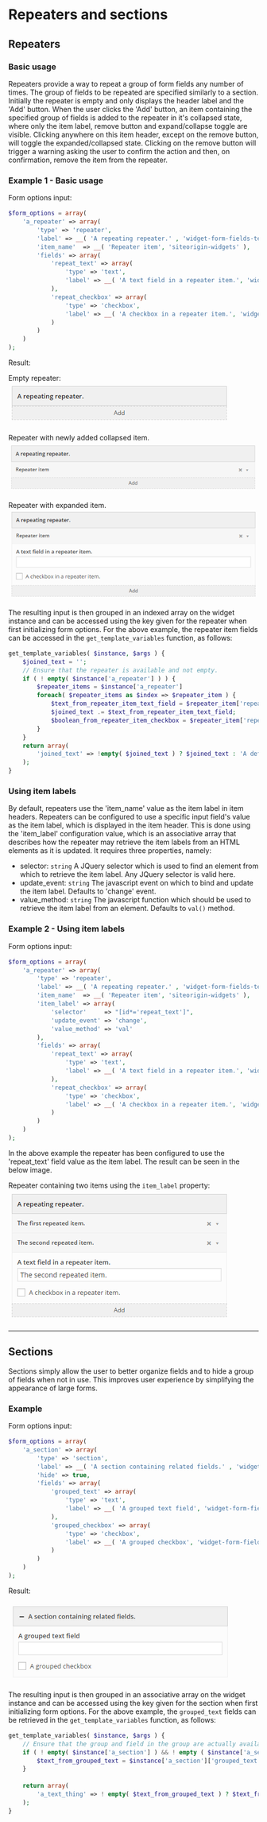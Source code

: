 # Repeaters and sections
## Repeaters
### Basic usage
Repeaters provide a way to repeat a group of form fields any number of times. The group of fields to be repeated are specified similarly to a section. Initially the repeater is empty and only displays the header label and the 'Add' button. When the user clicks the 'Add' button, an item containing the specified group of fields is added to the repeater in it's collapsed state, where only the item label, remove button and expand/collapse toggle are visible. Clicking anywhere on this item header, except on the remove button, will toggle the expanded/collapsed state. Clicking on the remove button will trigger a warning asking the user to confirm the action and then, on confirmation, remove the item from the repeater.
 
### Example 1 - Basic usage
Form options input:
```php
$form_options = array(
	'a_repeater' => array(
		'type' => 'repeater',
		'label' => __( 'A repeating repeater.' , 'widget-form-fields-text-domain' ),
		'item_name'  => __( 'Repeater item', 'siteorigin-widgets' ),
		'fields' => array(
			'repeat_text' => array(
				'type' => 'text',
				'label' => __( 'A text field in a repeater item.', 'widget-form-fields-text-domain' )
			),
			'repeat_checkbox' => array(
				'type' => 'checkbox',
				'label' => __( 'A checkbox in a repeater item.', 'widget-form-fields-text-domain' )
			)
		)
	)
);
```
Result:

Empty repeater:
![Widget Form Repeater 1](../images/form-field-type-repeater-1.png)

Repeater with newly added collapsed item.
![Widget Form Repeater 2](../images/form-field-type-repeater-2.png)

Repeater with expanded item.
![Widget Form Repeater 3](../images/form-field-type-repeater-3.png)

The resulting input is then grouped in an indexed array on the widget instance and can be accessed using the key given for the repeater when first initializing form options. For the above example, the repeater item fields can be accessed in the `get_template_variables` function, as follows:
```php
get_template_variables( $instance, $args ) {
	$joined_text = '';
    // Ensure that the repeater is available and not empty.
    if ( ! empty( $instance['a_repeater'] ) ) {
    	$repeater_items = $instance['a_repeater']
    	foreach( $repeater_items as $index => $repeater_item ) {
    		$text_from_repeater_item_text_field = $repeater_item['repeat_text'];
    		$joined_text .= $text_from_repeater_item_text_field;
    		$boolean_from_repeater_item_checkbox = $repeater_item['repeat_checkbox'];
        }
    }
    return array(
    	'joined_text' => !empty( $joined_text ) ? $joined_text : 'A default string'
    );
}
```

### Using item labels
By default, repeaters use the 'item_name' value as the item label in item headers. Repeaters can be configured to use a specific input field's value as the item label, which is displayed in the item header. This is done using the 'item_label' configuration value, which is an associative array that describes how the repeater may retrieve the item labels from an HTML elements as it is updated. It requires three properties, namely:
- selector: `string` A JQuery selector which is used to find an element from which to retrieve the item label. Any JQuery selector is valid here.
- update_event: `string` The javascript event on which to bind and update the item label. Defaults to 'change' event.
- value_method: `string` The javascript function which should be used to retrieve the item label from an element. Defaults to `val()` method.

### Example 2 - Using item labels
Form options input:
```php
$form_options = array(
	'a_repeater' => array(
		'type' => 'repeater',
		'label' => __( 'A repeating repeater.' , 'widget-form-fields-text-domain' ),
		'item_name'  => __( 'Repeater item', 'siteorigin-widgets' ),
		'item_label' => array(
			'selector'     => "[id*='repeat_text']",
			'update_event' => 'change',
			'value_method' => 'val'
		),
		'fields' => array(
			'repeat_text' => array(
				'type' => 'text',
				'label' => __( 'A text field in a repeater item.', 'widget-form-fields-text-domain' )
			),
			'repeat_checkbox' => array(
				'type' => 'checkbox',
				'label' => __( 'A checkbox in a repeater item.', 'widget-form-fields-text-domain' )
			)
		)
	)
);
```

In the above example the repeater has been configured to use the 'repeat_text' field value as the item label. The result can be seen in the below image.

Repeater containing two items using the `item_label` property:
![Widget Form Repeater 4](../images/form-field-type-repeater-4.png)


---

## Sections
Sections simply allow the user to better organize fields and to hide a group of fields when not in use. This improves user experience by simplifying the appearance of large forms.

### Example
Form options input:
```php
$form_options = array(
	'a_section' => array(
		'type' => 'section',
		'label' => __( 'A section containing related fields.' , 'widget-form-fields-text-domain' ),
		'hide' => true,
		'fields' => array(
			'grouped_text' => array(
				'type' => 'text',
				'label' => __( 'A grouped text field', 'widget-form-fields-text-domain' )
			),
			'grouped_checkbox' => array(
				'type' => 'checkbox',
				'label' => __( 'A grouped checkbox', 'widget-form-fields-text-domain' )
			)
		)
	)
);
```
Result:

![Widget Form Section](../images/form-field-type-section.png)

The resulting input is then grouped in an associative array on the widget instance and can be accessed using the key given for the section when first initializing form options. For the above example, the `grouped_text` fields can be retrieved in the `get_template_variables` function, as follows:
```php
get_template_variables( $instance, $args ) {
    // Ensure that the group and field in the group are actually available.
    if ( ! empty( $instance['a_section'] ) && ! empty ( $instance['a_section']['grouped_text'] ) ) {
        $text_from_grouped_text = $instance['a_section']['grouped_text'];
    }
    
    return array(
    	'a_text_thing' => ! empty( $text_from_grouped_text ) ? $text_from_grouped_text : 'A default string'
    );
}
```
